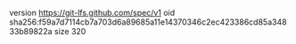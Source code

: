 version https://git-lfs.github.com/spec/v1
oid sha256:f59a7d7114cb7a703d6a89685a11e14370346c2ec423386cd85a34833b89822a
size 320
